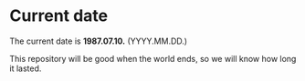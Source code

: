 # Current date

The current date is **1987.07.10.** (YYYY.MM.DD.)

This repository will be good when the world ends, so we will know how long it lasted.